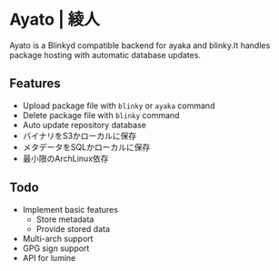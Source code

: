 # Ayato | 綾人

Ayato is a Blinkyd compatible backend for ayaka and blinky.It handles package hosting
with automatic database updates.

## Features

- Upload package file with `blinky` or `ayaka` command
- Delete package file with `blinky` command
- Auto update repository database
- バイナリをS3かローカルに保存
- メタデータをSQLかローカルに保存
- 最小限のArchLinux依存

## Todo

- Implement basic features
  - Store metadata
  - Provide stored data
- Multi-arch support
- GPG sign support
- API for lumine
